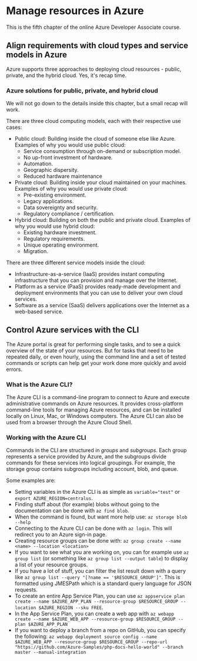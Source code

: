 # Manage resources in Azure

This is the fifth chapter of the online Azure Developer Associate course.

## Align requirements with cloud types and service models in Azure

Azure supports three approaches to deploying cloud resources - public, private, and the hybrid cloud. Yes, it's recap time.

### Azure solutions for public, private, and hybrid cloud

We will not go down to the details inside this chapter, but a small recap will work.

There are three cloud computing models, each with their respective use cases:

- Public cloud: Building inside the cloud of someone else like Azure. Examples of why you would use public cloud:
  - Service consumption through on-demand or subscription model.
  - No up-front investment of hardware.
  - Automation.
  - Geographic dispersity.
  - Reduced hardware maintenance
- Private cloud: Building inside your cloud maintained on your machines. Examples of why you would use private cloud:
  - Pre-existing environment.
  - Legacy applications.
  - Data sovereignty and security.
  - Regulatory compliance / certification.
- Hybrid cloud: Building on both the public and private cloud. Examples of why you would use hybrid cloud:
  - Existing hardware investment.
  - Regulatory requirements.
  - Unique operating environment.
  - Migration.

There are three different service models inside the cloud:

- Infrastructure-as-a-service (IaaS) provides instant computing infrastructure that you can provision and manage over the Internet.
- Platform as a service (PaaS) provides ready-made development and deployment environments that you can use to deliver your own cloud services.
- Software as a service (SaaS) delivers applications over the Internet as a web-based service.

## Control Azure services with the CLI

The Azure portal is great for performing single tasks, and to see a quick overview of the state of your resources. But for tasks that need to be repeated daily, or even hourly, using the command line and a set of tested commands or scripts can help get your work done more quickly and avoid errors.

### What is the Azure CLI?

The Azure CLI is a command-line program to connect to Azure and execute administrative commands on Azure resources. It provides cross-platform command-line tools for managing Azure resources, and can be installed locally on Linux, Mac, or Windows computers. The Azure CLI can also be used from a browser through the Azure Cloud Shell.

### Working with the Azure CLI

Commands in the CLI are structured in *groups* and *subgroups*. Each group represents a service provided by Azure, and the subgroups divide commands for these services into logical groupings. For example, the storage group contains subgroups including account, blob, and queue.

Some examples are:

- Setting variables in the Azure CLI is as simple as `variable="test"` or `export AZURE_REGION=centralus`.
- Finding stuff about (for example) blobs without going to the documentation can be done with `az find blob`.
- When the command is found, but want more help use: `az storage blob --help`
- Connecting to the Azure CLI can be done with `az login`. This will redirect you to an Azure sign-in page.
- Creating resource groups can be done with: `az group create --name <name> --location <location>`
- If you want to see what you are working on, you can for example use `az group list` (or something like `az group list --output table`) to display a list of your resource groups.
- If you have a lot of stuff, you can filter the list result down with a query like `az group list --query "[?name == '$RESOURCE_GROUP']"`. This is formatted using JMESPath which is a standard query language for JSON requests.
- To create an entire App Service Plan, you can use `az appservice plan create --name $AZURE_APP_PLAN --resource-group $RESOURCE_GROUP --location $AZURE_REGION --sku FREE`.
- In the App Service Plan, you can create a web app with `az webapp create --name $AZURE_WEB_APP --resource-group $RESOURCE_GROUP --plan $AZURE_APP_PLAN`
- If you want to deploy a branch from a repo on GitHub, you can specify the following: `az webapp deployment source config --name $AZURE_WEB_APP --resource-group $RESOURCE_GROUP --repo-url "https://github.com/Azure-Samples/php-docs-hello-world" --branch master --manual-integration`

